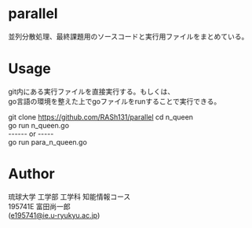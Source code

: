 # parallel
  
並列分散処理、最終課題用のソースコードと実行用ファイルをまとめている。
 
# Usage
  
git内にある実行ファイルを直接実行する。もしくは、  
go言語の環境を整えた上でgoファイルをrunすることで実行できる。
 
git clone https://github.com/RASh131/parallel
cd n_queen  
go run n_queen.go  
------ or -----  
go run para_n_queen.go  


# Author
 
琉球大学 工学部 工学科 知能情報コース  
195741E 富田尚一郎  
(e195741@ie.u-ryukyu.ac.jp)  
